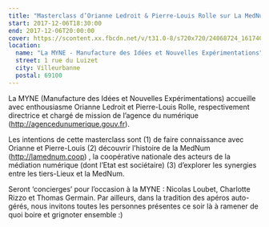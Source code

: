 ```yaml
---
title: "Masterclass d’Orianne Ledroit & Pierre-Louis Rolle sur La MedNum"
start: 2017-12-06T18:30:00
end: 2017-12-06T20:00:00
cover: https://scontent.xx.fbcdn.net/v/t31.0-8/s720x720/24068724_1617409411652852_2407484966677026624_o.jpg?oh=abdc91822905fef81bb83ec6f6f8d107&oe=5B4BDEE4
location:
  name: "La MYNE - Manufacture des Idées et Nouvelles Expérimentations"
  street: 1 rue du Luizet
  city: Villeurbanne
  postal: 69100
---
```

 La MYNE (Manufacture des Idées et Nouvelles Expérimentations) accueille avec enthousiasme Orianne Ledroit et Pierre-Louis Rolle, respectivement directrice et chargé de mission de l’agence du numérique (http://agencedunumerique.gouv.fr).

Les intentions de cette masterclass sont (1) de faire connaissance avec Orianne et Pierre-Louis (2) découvrir l’histoire de la MedNum (http://lamednum.coop) , la coopérative nationale des acteurs de la médiation numérique (dont l’Etat est sociétaire) (3) d’explorer les synergies entre les tiers-Lieux et la MedNum.

Seront ‘concierges’ pour l’occasion à la MYNE : Nicolas Loubet, Charlotte Rizzo et Thomas Germain. Par ailleurs, dans la tradition des apéros auto-gérés, nous invitons toutes les personnes présentes ce soir là à  ramener de quoi boire et grignoter ensemble :)

